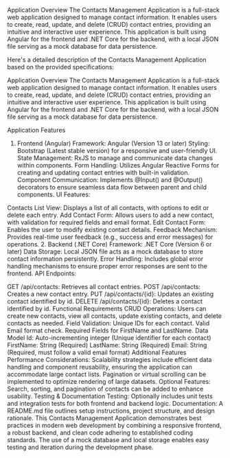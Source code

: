 Application Overview
The Contacts Management Application is a full-stack web application designed to manage contact information. It enables users to create, read, update, and delete (CRUD) contact entries, providing an intuitive and interactive user experience. This application is built using Angular for the frontend and .NET Core for the backend, with a local JSON file serving as a mock database for data persistence.

Here's a detailed description of the Contacts Management Application based on the provided specifications:

Application Overview
The Contacts Management Application is a full-stack web application designed to manage contact information. It enables users to create, read, update, and delete (CRUD) contact entries, providing an intuitive and interactive user experience. This application is built using Angular for the frontend and .NET Core for the backend, with a local JSON file serving as a mock database for data persistence.

Application Features
1. Frontend (Angular)
Framework: Angular (Version 13 or later)
Styling: Bootstrap (Latest stable version) for a responsive and user-friendly UI.
State Management: RxJS to manage and communicate data changes within components.
Form Handling: Utilizes Angular Reactive Forms for creating and updating contact entries with built-in validation.
Component Communication: Implements @Input() and @Output() decorators to ensure seamless data flow between parent and child components.
UI Features:

Contacts List View: Displays a list of all contacts, with options to edit or delete each entry.
Add Contact Form: Allows users to add a new contact, with validation for required fields and email format.
Edit Contact Form: Enables the user to modify existing contact details.
Feedback Mechanism: Provides real-time user feedback (e.g., success and error messages) for operations.
2. Backend (.NET Core)
Framework: .NET Core (Version 6 or later)
Data Storage: Local JSON file acts as a mock database to store contact information persistently.
Error Handling: Includes global error handling mechanisms to ensure proper error responses are sent to the frontend.
API Endpoints:

GET /api/contacts: Retrieves all contact entries.
POST /api/contacts: Creates a new contact entry.
PUT /api/contacts/{id}: Updates an existing contact identified by id.
DELETE /api/contacts/{id}: Deletes a contact identified by id.
Functional Requirements
CRUD Operations: Users can create new contacts, view all contacts, update existing contacts, and delete contacts as needed.
Field Validation:
Unique IDs for each contact.
Valid Email format check.
Required Fields for FirstName and LastName.
Data Model
Id: Auto-incrementing integer (Unique identifier for each contact)
FirstName: String (Required)
LastName: String (Required)
Email: String (Required, must follow a valid email format)
Additional Features
Performance Considerations: Scalability strategies include efficient data handling and component reusability, ensuring the application can accommodate large contact lists. Pagination or virtual scrolling can be implemented to optimize rendering of large datasets.
Optional Features: Search, sorting, and pagination of contacts can be added to enhance usability.
Testing & Documentation
Testing: Optionally includes unit tests and integration tests for both frontend and backend logic.
Documentation: A README.md file outlines setup instructions, project structure, and design rationale.
This Contacts Management Application demonstrates best practices in modern web development by combining a responsive frontend, a robust backend, and clean code adhering to established coding standards. The use of a mock database and local storage enables easy testing and iteration during the development phase.
